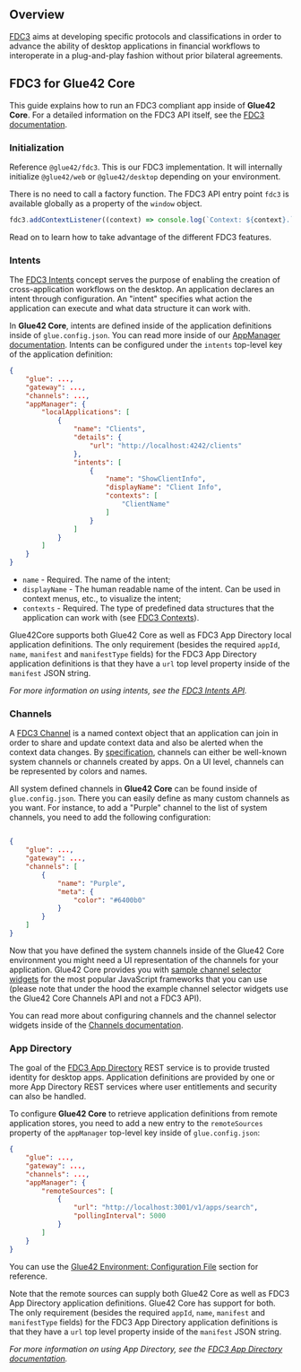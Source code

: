 ## Overview

[FDC3](https://fdc3.finos.org/) aims at developing specific protocols and classifications in order to advance the ability of desktop applications in financial workflows to interoperate in a plug-and-play fashion without prior bilateral agreements.

## FDC3 for Glue42 Core

This guide explains how to run an FDC3 compliant app inside of **Glue42 Core**. For a detailed information on the FDC3 API itself, see the [FDC3 documentation](https://fdc3.finos.org/docs/next/api/overview).

### Initialization

Reference `@glue42/fdc3`. This is our FDC3 implementation. It will internally initialize `@glue42/web` or `@glue42/desktop` depending on your environment.

There is no need to call a factory function. The FDC3 API entry point `fdc3` is available globally as a property of the `window` object.

```javascript
fdc3.addContextListener((context) => console.log(`Context: ${context}.`));
```

Read on to learn how to take advantage of the different FDC3 features.

### Intents

The [FDC3 Intents](https://fdc3.finos.org/docs/next/intents/overview) concept serves the purpose of enabling the creation of cross-application workflows on the desktop. An application declares an intent through configuration. An "intent" specifies what action the application can execute and what data structure it can work with.

In **Glue42 Core**, intents are defined inside of the application definitions inside of `glue.config.json`.
You can read more inside of our [AppManager documentation](../application-management/index.html#enabling_application_management-application_definitions). Intents can be configured under the `intents` top-level key of the application definition:

```json
{
    "glue": ...,
    "gateway": ...,
    "channels": ...,
    "appManager": {
        "localApplications": [
            {
                "name": "Clients",
                "details": {
                    "url": "http://localhost:4242/clients"
                },
                "intents": [
                    {
                        "name": "ShowClientInfo",
                        "displayName": "Client Info",
                        "contexts": [
                            "ClientName"
                        ]
                    }
                ]
            }
        ]
    }
}
```

- `name` - Required. The name of the intent;
- `displayName` - The human readable name of the intent. Can be used in context menus, etc., to visualize the intent;
- `contexts` - Required. The type of predefined data structures that the application can work with (see [FDC3 Contexts](https://fdc3.finos.org/docs/next/context/overview)).

Glue42Core supports both Glue42 Core as well as FDC3 App Directory local application definitions. The only requirement (besides the required `appId`, `name`, `manifest` and `manifestType` fields) for the FDC3 App Directory application definitions is that they have a `url` top level property inside of the `manifest` JSON string.

*For more information on using intents, see the [FDC3 Intents API](https://fdc3.finos.org/docs/next/intents/overview).*

### Channels

A [FDC3 Channel](https://fdc3.finos.org/docs/next/api/ref/Channel) is a named context object that an application can join in order to share and update context data and also be alerted when the context data changes. By [specification](https://fdc3.finos.org/docs/next/api/spec#context-channels), channels can either be well-known system channels or channels created by apps. On a UI level, channels can be represented by colors and names.

All system defined channels in **Glue42 Core** can be found inside of `glue.config.json`. There you can easily define as many custom channels as you want. For instance, to add a "Purple" channel to the list of system channels, you need to add the following configuration:

```json

{
    "glue": ...,
    "gateway": ...,
    "channels": [
        {
            "name": "Purple",
            "meta": {
                "color": "#6400b0"
            }
        }
    ]
}
```

Now that you have defined the system channels inside of the Glue42 Core environment you might need a UI representation of the channels for your application. Glue42 Core provides you with [sample channel selector widgets](../channels/index.html#channel_selector_ui) for the most popular JavaScript frameworks that you can use (please note that under the hood the example channel selector widgets use the Glue42 Core Channels API and not a FDC3 API).

You can read more about configuring channels and the channel selector widgets inside of the [Channels documentation](../channels/index.html).

### App Directory

The goal of the [FDC3 App Directory](https://fdc3.finos.org/docs/next/app-directory/overview) REST service is to provide trusted identity for desktop apps. Application definitions are provided by one or more App Directory REST services where user entitlements and security can also be handled.

To configure **Glue42 Core** to retrieve application definitions from remote application stores, you need to add a new entry to the `remoteSources` property of the `appManager` top-level key inside of `glue.config.json`:

```json
{
    "glue": ...,
    "gateway": ...,
    "channels": ...,
    "appManager": {
        "remoteSources": [
            {
                "url": "http://localhost:3001/v1/apps/search",
                "pollingInterval": 5000
            }
        ]
    }
}
```

You can use the [Glue42 Environment: Configuration File](../../core-concepts/environment/overview/index.html#configuration_file) section for reference.

Note that the remote sources can supply both Glue42 Core as well as FDC3 App Directory application definitions. Glue42 Core has support for both. The only requirement (besides the required `appId`, `name`, `manifest` and `manifestType` fields) for the FDC3 App Directory application definitions is that they have a `url` top level property inside of the `manifest` JSON string.

*For more information on using App Directory, see the [FDC3 App Directory documentation](https://fdc3.finos.org/docs/next/app-directory/overview).*
